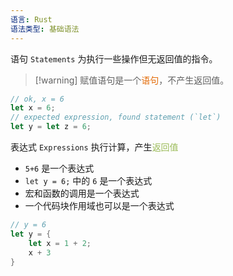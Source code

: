 ```yaml
---
语言: Rust
语法类型: 基础语法
---
```

语句 `Statements`  为执行一些操作但无返回值的指令。

> [!warning] 赋值语句是一个<font color="#e36c09">语句</font>，不产生返回值。

```rust
// ok, x = 6
let x = 6;
// expected expression, found statement (`let`)
let y = let z = 6;
```

表达式 `Expressions`  执行计算，产生<font color="#9bbb59">返回值</font>
- `5+6`  是一个表达式
- `let y = 6;`  中的 `6` 是一个表达式
- 宏和函数的调用是一个表达式
- 一个代码块作用域也可以是一个表达式

```rust
// y = 6
let y = {
    let x = 1 + 2;
    x + 3
}
```
